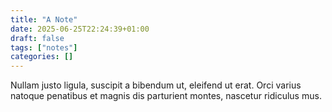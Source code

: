 ```yaml
---
title: "A Note"
date: 2025-06-25T22:24:39+01:00
draft: false
tags: ["notes"]
categories: []
---
```

Nullam justo ligula, suscipit a bibendum ut, eleifend ut erat. Orci varius natoque penatibus et magnis dis parturient montes, nascetur ridiculus mus. 
